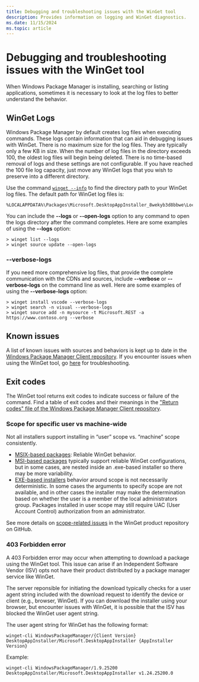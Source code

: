```yaml
---
title: Debugging and troubleshooting issues with the WinGet tool
description: Provides information on logging and WinGet diagnostics.
ms.date: 11/15/2024
ms.topic: article
---
```


# Debugging and troubleshooting issues with the WinGet tool

When Windows Package Manager is installing, searching or listing applications, sometimes it is necessary to look at the log files to better understand the behavior.

## WinGet Logs

Windows Package Manager by default creates log files when executing commands. These logs contain information that can aid in debugging issues with WinGet. There is no maximum size for the log files. They are typically only a few KB in size. When the number of log files in the directory exceeds 100, the oldest log files will begin being deleted. There is no time-based removal of logs and these settings are not configurable. If you have reached the 100 file log capacity, just move any WinGet logs that you wish to preserve into a different directory.

Use the command [`winget --info`](./info.md) to find the directory path to your WinGet log files. The default path for WinGet log files is:

```CMD
%LOCALAPPDATA%\Packages\Microsoft.DesktopAppInstaller_8wekyb3d8bbwe\LocalState\DiagOutputDir
```

You can include the **--logs** or **--open-logs** option to any command to open the logs directory after the command completes. Here are some examples of using the **--logs** option:

```CMD
> winget list --logs
> winget source update --open-logs
```

### --verbose-logs

If you need more comprehensive log files, that provide the complete communication with the CDNs and sources, include **--verbose** or **--verbose-logs** on the command line as well.  Here are some examples of using the **--verbose-logs** option:

```CMD
> winget install vscode --verbose-logs
> winget search -n visual --verbose-logs
> winget source add -n mysource -t Microsoft.REST -a https://www.contoso.org --verbose
```

## Known issues

A list of known issues with sources and behaviors is kept up to date in the [Windows Package Manager Client repository](https://www.github.com/microsoft/winget-cli).  If you encounter issues when using the WinGet tool, go [here](https://github.com/microsoft/winget-cli/tree/master/doc/troubleshooting) for troubleshooting.

## Exit codes

The WinGet tool returns exit codes to indicate success or failure of the command.  Find a table of exit codes and their meanings in the ["Return codes" file of the Windows Package Manager Client repository](https://github.com/microsoft/winget-cli/blob/master/doc/windows/package-manager/winget/returnCodes.md).

### Scope for specific user vs machine-wide

Not all installers support installing in “user” scope vs. “machine” scope consistently.

- [MSIX-based packages](/windows/msix/overview): Reliable WinGet behavior.
- [MSI-based packages](/windows/win32/msi/installation-package) typically support reliable WinGet configurations, but in some cases, are nested inside an .exe-based installer so there may be more variability.
- [EXE-based installers](https://stackoverflow.com/questions/3886455/whats-the-difference-between-an-exe-and-a-msi-installer) behavior around scope is not necessarily deterministic. In some cases the arguments to specify scope are not available, and in other cases the installer may make the determination based on whether the user is a member of the local administrators group. Packages installed in user scope may still require UAC (User Account Control) authorization from an administrator.

See more details on [scope-related issues](https://github.com/microsoft/winget-cli/issues?q=is%3Aissue+is%3Aopen+label%3Aarea-scope) in the WinGet product repository on GitHub.

### 403 Forbidden error

A 403 Forbidden error may occur when attempting to download a package using the WinGet tool. This issue can arise if an Independent Software Vendor (ISV) opts not have their product distributed by a package manager service like WinGet.

The server reponsible for initiating the download typically checks for a user agent string included with the download request to identify the device or client (e.g., browser, WinGet). If you can download the installer using your browser, but encounter issues with WinGet, it is possible that the ISV has blocked the WinGet user agent string.

The user agent string for WinGet has the following format:

`winget-cli WindowsPackageManager/{Client Version} DesktopAppInstaller/Microsoft.DesktopAppInstaller {AppInstaller Version}`

Example: 

`winget-cli WindowsPackageManager/1.9.25200 DesktopAppInstaller/Microsoft.DesktopAppInstaller v1.24.25200.0`
